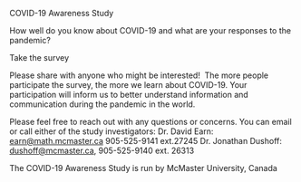 
COVID-19 Awareness Study

How well do you know about COVID-19 and
​what are your responses to the pandemic?

Take the survey
​


Please share with anyone who might be interested!
​
The more people participate the survey, the more we learn
about COVID-19.  Your participation will inform us to better
understand information and communication during the pandemic in the world.


Please feel free to reach out with any questions or concerns. 
You can email or call either of the study investigators:
Dr. David Earn:  earn@math.mcmaster.ca 905-525-9141 ext.27245
Dr. Jonathan Dushoff: dushoff@mcmaster.ca, 905-525-9140 ext. 26313

The COVID-19 Awareness Study is run by McMaster University, Canada
​
















